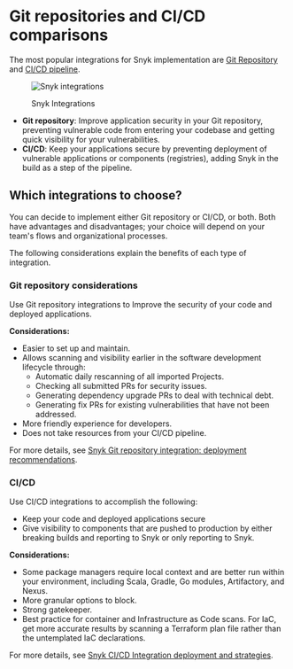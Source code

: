 # Git repositories and CI/CD comparisons

The most popular integrations for Snyk implementation are [Git Repository](git-repositories-scms-integrations-with-snyk/) and [CI/CD pipeline](snyk-ci-cd-integrations/).

<figure><img src="../.gitbook/assets/scm-ci-cid.png" alt="Snyk integrations"><figcaption><p>Snyk Integrations</p></figcaption></figure>

* **Git repository**: Improve application security in your Git repository, preventing vulnerable code from entering your codebase and getting quick visibility for your vulnerabilities.
* **CI/CD**: Keep your applications secure by preventing deployment of vulnerable applications or components (registries), adding Snyk in the build as a step of the pipeline.

## Which integrations to choose?

You can decide to implement either Git repository or CI/CD, or both. Both have advantages and disadvantages; your choice will depend on your team's flows and organizational processes.

The following considerations explain the benefits of each type of integration.

### Git repository considerations

Use Git repository integrations to Improve the security of your code and deployed applications.

**Considerations:**

* Easier to set up and maintain.
* Allows scanning and visibility earlier in the software development lifecycle through:
  * Automatic daily rescanning of all imported Projects.
  * Checking all submitted PRs for security issues.
  * Generating dependency upgrade PRs to deal with technical debt.
  * Generating fix PRs for existing vulnerabilities that have not been addressed.
* More friendly experience for developers.
* Does not take resources from your CI/CD pipeline.

For more details, see [Snyk Git repository integration: deployment recommendations](git-repositories-scms-integrations-with-snyk/introduction-to-git-repository-integrations/deployment-recommendations-for-scm-integrations.md).

### CI/CD

Use CI/CD integrations to accomplish the following:

* Keep your code and deployed applications secure
* Give visibility to components that are pushed to production by either breaking builds and reporting to Snyk or only reporting to Snyk.

**Considerations:**

* Some package managers require local context and are better run within your environment, including Scala, Gradle, Go modules, Artifactory, and Nexus.
* More granular options to block.
* Strong gatekeeper.
* Best practice for container and Infrastructure as Code scans. For IaC, get more accurate results by scanning a Terraform plan file rather than the untemplated IaC declarations.

For more details, see [Snyk CI/CD Integration deployment and strategies](snyk-ci-cd-integrations/snyk-ci-cd-integration-deployment-and-strategies/).

